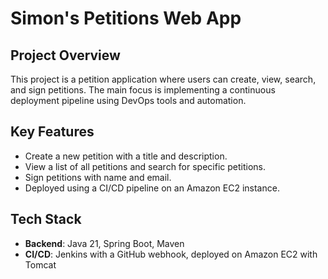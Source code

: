 # Simon's Petitions Web App
## Project Overview
This project is a petition application where users can create, view, search, and sign petitions. The main focus is implementing a continuous deployment pipeline using DevOps tools and automation.

## Key Features
- Create a new petition with a title and description.
- View a list of all petitions and search for specific petitions.
- Sign petitions with name and email.
- Deployed using a CI/CD pipeline on an Amazon EC2 instance.

## Tech Stack
- **Backend**: Java 21, Spring Boot, Maven
- **CI/CD**: Jenkins with a GitHub webhook, deployed on Amazon EC2 with Tomcat
